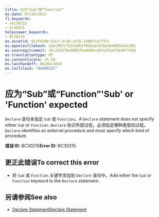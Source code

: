 ```yaml
---
title: 应为“Sub”或“Function”
ms.date: 07/20/2015
f1_keywords:
- vbc30215
- bc30215
helpviewer_keywords:
- BC30215
ms.assetid: 013f4200-b3cf-4cd8-a235-15067ca773fc
ms.openlocfilehash: 5e6c907c7337a9b7f02badc91bd364d85b54c081
ms.sourcegitcommit: f8c270376ed905f6a8896ce0fe25b4f4b38ff498
ms.translationtype: MT
ms.contentlocale: zh-CN
ms.lasthandoff: 06/04/2020
ms.locfileid: "84409122"
---
```

# <a name="sub-or-function-expected"></a><span data-ttu-id="3732d-102">应为“Sub”或“Function”</span><span class="sxs-lookup"><span data-stu-id="3732d-102">'Sub' or 'Function' expected</span></span>
<span data-ttu-id="3732d-103">`Declare` 语句未指定 `Sub` 或 `Function`。</span><span class="sxs-lookup"><span data-stu-id="3732d-103">A `Declare` statement does not specify either `Sub` or `Function`.</span></span> <span data-ttu-id="3732d-104">`Declare` 标识外部过程，必须指定哪种类型的过程。</span><span class="sxs-lookup"><span data-stu-id="3732d-104">`Declare` identifies an external procedure and must specify which kind of procedure.</span></span>  
  
 <span data-ttu-id="3732d-105">**错误 ID:** BC30215</span><span class="sxs-lookup"><span data-stu-id="3732d-105">**Error ID:** BC30215</span></span>  
  
## <a name="to-correct-this-error"></a><span data-ttu-id="3732d-106">更正此错误</span><span class="sxs-lookup"><span data-stu-id="3732d-106">To correct this error</span></span>  
  
- <span data-ttu-id="3732d-107">将 `Sub` 或 `Function` 关键字添加到 `Declare` 语句中。</span><span class="sxs-lookup"><span data-stu-id="3732d-107">Add either the `Sub` or `Function` keyword to the `Declare` statement.</span></span>  
  
## <a name="see-also"></a><span data-ttu-id="3732d-108">另请参阅</span><span class="sxs-lookup"><span data-stu-id="3732d-108">See also</span></span>

- [<span data-ttu-id="3732d-109">Declare Statement</span><span class="sxs-lookup"><span data-stu-id="3732d-109">Declare Statement</span></span>](../language-reference/statements/declare-statement.md)
